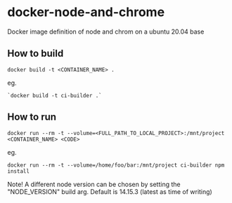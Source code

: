 # docker-node-and-chrome
Docker image definition of node and chrom on a ubuntu 20.04 base

## How to build
```
docker build -t <CONTAINER_NAME> .
```

eg.
```
`docker build -t ci-builder .`
```

## How to run
```
docker run --rm -t --volume=<FULL_PATH_TO_LOCAL_PROJECT>:/mnt/project <CONTAINER_NAME> <CODE>
```

eg.
```
docker run --rm -t --volume=/home/foo/bar:/mnt/project ci-builder npm install
```

Note!
A different node version can be chosen by setting the "NODE_VERSION" build arg. Default is 14.15.3 (latest as time of writing)

